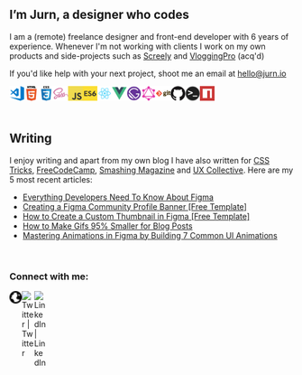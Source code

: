 ## I’m Jurn, a designer who codes

I am a (remote) freelance designer and front-end developer with 6 years of experience. Whenever I'm not working with clients I work on my own products and side-projects such as [Screely](https://screely.com) and [VloggingPro](https://vloggingpro.com) (acq'd)

If you'd like help with your next project, shoot me an email at hello@jurn.io

<img align="left" alt="Visual Studio Code" width="26px" src="https://raw.githubusercontent.com/github/explore/80688e429a7d4ef2fca1e82350fe8e3517d3494d/topics/visual-studio-code/visual-studio-code.png" />
<img align="left" alt="HTML5" width="26px" src="https://raw.githubusercontent.com/github/explore/80688e429a7d4ef2fca1e82350fe8e3517d3494d/topics/html/html.png" />
<img align="left" alt="CSS3" width="26px" src="https://raw.githubusercontent.com/github/explore/80688e429a7d4ef2fca1e82350fe8e3517d3494d/topics/css/css.png" />
<img align="left" alt="Sass" width="26px" src="https://raw.githubusercontent.com/github/explore/80688e429a7d4ef2fca1e82350fe8e3517d3494d/topics/sass/sass.png" />
<img align="left" alt="JavaScript" width="26px" src="https://raw.githubusercontent.com/github/explore/80688e429a7d4ef2fca1e82350fe8e3517d3494d/topics/javascript/javascript.png" />
<img align="left" alt="ES6" width="26px" src="https://raw.githubusercontent.com/github/explore/80688e429a7d4ef2fca1e82350fe8e3517d3494d/topics/es6/es6.png" />
<img align="left" alt="React" width="26px" src="https://raw.githubusercontent.com/github/explore/80688e429a7d4ef2fca1e82350fe8e3517d3494d/topics/react/react.png" />
<img align="left" alt="Vue.js" width="26px" src="https://raw.githubusercontent.com/github/explore/80688e429a7d4ef2fca1e82350fe8e3517d3494d/topics/vue/vue.png" />
<img align="left" alt="Gatsby" width="26px" src="https://raw.githubusercontent.com/github/explore/e94815998e4e0713912fed477a1f346ec04c3da2/topics/gatsby/gatsby.png" />
<img align="left" alt="GraphQL" width="26px" src="https://raw.githubusercontent.com/github/explore/80688e429a7d4ef2fca1e82350fe8e3517d3494d/topics/graphql/graphql.png" />
<img align="left" alt="Git" width="26px" src="https://raw.githubusercontent.com/github/explore/80688e429a7d4ef2fca1e82350fe8e3517d3494d/topics/git/git.png" />
<img align="left" alt="GitHub" width="26px" src="https://raw.githubusercontent.com/github/explore/78df643247d429f6cc873026c0622819ad797942/topics/github/github.png" />
<img align="left" alt="Terminal" width="26px" src="https://raw.githubusercontent.com/github/explore/80688e429a7d4ef2fca1e82350fe8e3517d3494d/topics/terminal/terminal.png" />
<img align="left" alt="NPM" width="26px" src="https://raw.githubusercontent.com/github/explore/80688e429a7d4ef2fca1e82350fe8e3517d3494d/topics/npm/npm.png" />

<br />
<br />
<br />

## Writing

I enjoy writing and apart from my own blog I have also written for [CSS Tricks][csstricks], [FreeCodeCamp][freecodecamp], [Smashing Magazine][smashingmagazine] and [UX Collective][uxcollective]. Here are my 5 most recent articles:

<!-- BLOG-POST-LIST:START -->
- [Everything Developers Need To Know About Figma](https://blog.jurn.io/everything-developers-need-to-know-about-figma/)
- [Creating a Figma Community Profile Banner [Free Template]](https://blog.jurn.io/figma-profile-banner/)
- [How to Create a Custom Thumbnail in Figma [Free Template]](https://blog.jurn.io/figma-thumbnail-template/)
- [How to Make Gifs 95% Smaller for Blog Posts](https://blog.jurn.io/making-gifs-smaller/)
- [Mastering Animations in Figma by Building 7 Common UI Animations](https://blog.jurn.io/figma-animation-examples/)
<!-- BLOG-POST-LIST:END -->

<br />

### Connect with me:
[<img align="left" alt="www.jurn.io" width="22px" src="https://raw.githubusercontent.com/iconic/open-iconic/master/svg/globe.svg" />](https://www.jurn.io/)
[<img align="left" alt="Twitter | Twitter" width="22px" src="https://cdn.jsdelivr.net/npm/simple-icons@v3/icons/twitter.svg" />](https://twitter.com/jurn_w)
[<img align="left" alt="LinkedIn | LinkedIn" width="22px" src="https://cdn.jsdelivr.net/npm/simple-icons@v3/icons/linkedin.svg" />](https://www.linkedin.com/in/jurnvanwissen/)


[csstricks]: https://css-tricks.com/lets-make-one-of-those-fancy-scrolling-animations-used-on-apple-product-pages/
[freecodecamp]: https://www.freecodecamp.org/news/how-i-built-my-side-project-and-got-31-000-users-the-first-week-d9053bae5302/  
[smashingmagazine]: https://www.smashingmagazine.com/2020/09/figma-developers-guide/
[uxcollective]: https://uxdesign.cc/mastering-animations-in-figma-with-7-simple-demos-204106bff310
